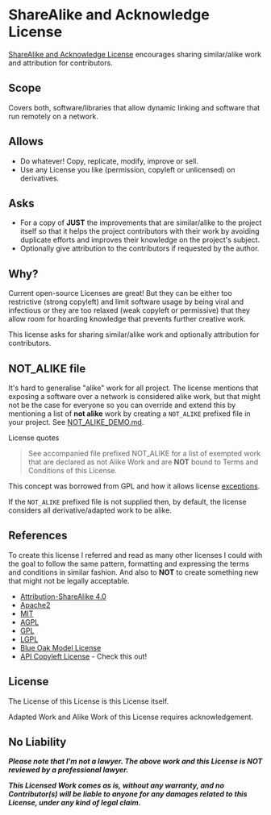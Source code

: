# ShareAlike and Acknowledge License

[ShareAlike and Acknowledge License](/LICENSE.md) encourages sharing similar/alike work and attribution for contributors.

## Scope
Covers both, software/libraries that allow dynamic linking and software that run remotely on a network.

## Allows 
- Do whatever! Copy, replicate, modify, improve or sell.
- Use any License you like (permission, copyleft or unlicensed) on derivatives.

## Asks
- For a copy of __JUST__ the improvements that are similar/alike to the project 
itself so that it helps the project contributors with their work by avoiding duplicate 
efforts and improves their knowledge on the project's subject.
- Optionally give attribution to the contributors if requested by the author. 

## Why?
Current open-source Licenses are great! But they can be either too restrictive (strong copyleft) and limit software 
usage by being viral and infectious or they are too relaxed (weak copyleft or permissive) 
that they allow room for hoarding knowledge that prevents further creative work.

This license asks for sharing similar/alike work and optionally attribution for contributors.

## NOT_ALIKE file
It's hard to generalise "alike" work for all project. The license mentions that exposing a software over a network 
is considered alike work, but that might not be the case for everyone so you can override and extend this by 
mentioning a list of **not alike** work by creating a `NOT_ALIKE` prefixed file in your project. 
See [NOT_ALIKE_DEMO.md](/NOT_ALIKE_DEMO.md). 

License quotes
> See accompanied file prefixed NOT_ALIKE for a list of exempted work that are declared as not Alike Work and are __NOT__ bound
  to Terms and Conditions of this License.

This concept was borrowed from GPL and how it allows license [exceptions](https://www.gnu.org/licenses/gcc-exception-3.1.html).

If the `NOT_ALIKE` prefixed file is not supplied then, by default, the license considers all derivative/adapted work to be alike. 

## References 

To create this license I referred and read as many other licenses I could with the goal 
to follow the same pattern, formatting and expressing the terms and conditions in similar fashion. 
And also to __NOT__ to create something new that might not be legally acceptable. 

- [Attribution-ShareAlike 4.0](https://creativecommons.org/licenses/by-sa/4.0/legalcode)
- [Apache2](https://www.apache.org/licenses/LICENSE-2.0)
- [MIT](https://opensource.org/licenses/MIT)
- [AGPL](https://www.gnu.org/licenses/agpl-3.0.en.html)
- [GPL](https://www.gnu.org/licenses/gpl-3.0.en.html)
- [LGPL](https://www.gnu.org/licenses/lpl-3.0.en.html)
- [Blue Oak Model License](https://blueoakcouncil.org/license/1.0.0)
- [API Copyleft License](https://apicopyleft.com/) - Check this out! 

## License

The License of this License is this License itself.

Adapted Work and Alike Work of this License requires acknowledgement.

## No Liability
**_Please note that I'm not a lawyer. The above work and this License is NOT reviewed by a professional lawyer._**

***This Licensed Work comes as is, without any warranty, and no Contributor(s) will
be liable to anyone for any damages related to this License, under any kind of legal claim.***